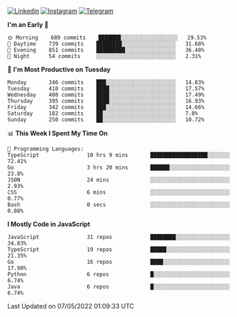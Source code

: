 [![Linkedin](https://img.shields.io/badge/-Archie-blue?style=flat-square&labelColor=gray&logo=Linkedin&logoColor=white&link=https://www.linkedin.com/in/archisdi)](https://www.linkedin.com/in/archisdi)
[![Instagram](https://img.shields.io/badge/-@archisdi-orange?style=flat-square&labelColor=gray&logo=Instagram&logoColor=white&link=https://www.instagram.com/archisdi)](https://www.instagram.com/archisdi)
[![Telegram](https://img.shields.io/badge/-aai-informational?style=flat-square&labelColor=gray&logo=telegram&logoColor=white&link=https://t.me/archisdi)](https://t.me/archisdi)

<!--START_SECTION:waka-->
**I'm an Early 🐤** 

```text
🌞 Morning    689 commits    ███████░░░░░░░░░░░░░░░░░░   29.53% 
🌆 Daytime    739 commits    ████████░░░░░░░░░░░░░░░░░   31.68% 
🌃 Evening    851 commits    █████████░░░░░░░░░░░░░░░░   36.48% 
🌙 Night      54 commits     ░░░░░░░░░░░░░░░░░░░░░░░░░   2.31%

```
📅 **I'm Most Productive on Tuesday** 

```text
Monday       346 commits    ███░░░░░░░░░░░░░░░░░░░░░░   14.83% 
Tuesday      410 commits    ████░░░░░░░░░░░░░░░░░░░░░   17.57% 
Wednesday    408 commits    ████░░░░░░░░░░░░░░░░░░░░░   17.49% 
Thursday     395 commits    ████░░░░░░░░░░░░░░░░░░░░░   16.93% 
Friday       342 commits    ███░░░░░░░░░░░░░░░░░░░░░░   14.66% 
Saturday     182 commits    ██░░░░░░░░░░░░░░░░░░░░░░░   7.8% 
Sunday       250 commits    ██░░░░░░░░░░░░░░░░░░░░░░░   10.72%

```


📊 **This Week I Spent My Time On** 

```text
💬 Programming Languages: 
TypeScript               10 hrs 9 mins       ██████████████████░░░░░░░   72.41% 
Go                       3 hrs 20 mins       ██████░░░░░░░░░░░░░░░░░░░   23.8% 
JSON                     24 mins             ░░░░░░░░░░░░░░░░░░░░░░░░░   2.93% 
CSS                      6 mins              ░░░░░░░░░░░░░░░░░░░░░░░░░   0.77% 
Bash                     0 secs              ░░░░░░░░░░░░░░░░░░░░░░░░░   0.08%

```

**I Mostly Code in JavaScript** 

```text
JavaScript               31 repos            ████████░░░░░░░░░░░░░░░░░   34.83% 
TypeScript               19 repos            █████░░░░░░░░░░░░░░░░░░░░   21.35% 
Go                       16 repos            ████░░░░░░░░░░░░░░░░░░░░░   17.98% 
Python                   6 repos             █░░░░░░░░░░░░░░░░░░░░░░░░   6.74% 
Java                     6 repos             █░░░░░░░░░░░░░░░░░░░░░░░░   6.74%

```



 Last Updated on 07/05/2022 01:09:33 UTC
<!--END_SECTION:waka-->